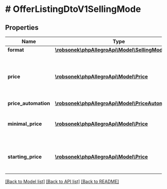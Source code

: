 # # OfferListingDtoV1SellingMode

## Properties

Name | Type | Description | Notes
------------ | ------------- | ------------- | -------------
**format** | [**\robsonek\phpAllegroApi\Model\SellingModeFormat**](SellingModeFormat.md) |  | [optional]
**price** | [**\robsonek\phpAllegroApi\Model\Price**](Price.md) | The buy now or advertisement price (depending on the offer&#39;s format). | [optional]
**price_automation** | [**\robsonek\phpAllegroApi\Model\PriceAutomation**](PriceAutomation.md) |  | [optional]
**minimal_price** | [**\robsonek\phpAllegroApi\Model\Price**](Price.md) | The minimal price for offers in auction format. | [optional]
**starting_price** | [**\robsonek\phpAllegroApi\Model\Price**](Price.md) | The starting price for offers in auction format. | [optional]

[[Back to Model list]](../../README.md#models) [[Back to API list]](../../README.md#endpoints) [[Back to README]](../../README.md)

